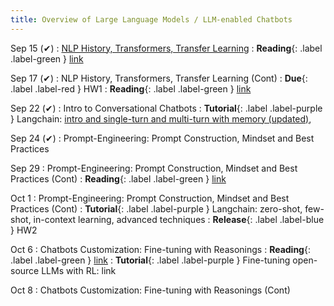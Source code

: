 ```yaml
---
title: Overview of Large Language Models / LLM-enabled Chatbots
---
```


Sep 15 (✔)
: [NLP History, Transformers, Transfer Learning](https://iu.instructure.com/courses/2329710/files/194767987?module_item_id=36869156)
: **Reading**{: .label .label-green } [link](https://www.wwt.com/blog/a-brief-history-of-nlp) 

Sep 17 (✔)
: NLP History, Transformers, Transfer Learning (Cont)
: **Due**{: .label .label-red } HW1
: **Reading**{: .label .label-green } [link](https://sites.gatech.edu/omscs7641/2024/02/07/transfer-learning-for-boosting-neural-network-performance/) 

Sep 22 (✔)
: Intro to Conversational Chatbots
: **Tutorial**{: .label .label-purple } Langchain: [intro and single-turn and multi-turn with memory (updated)](https://drive.google.com/open?id=1wFN2AZXMidOU2j1vZmXhCzmsv8u-gFm4&usp=drive_fs), 

Sep 24 (✔)
: Prompt-Engineering: Prompt Construction, Mindset and Best Practices

Sep 29 
: Prompt-Engineering: Prompt Construction, Mindset and Best Practices (Cont)
: **Reading**{: .label .label-green } [link](https://arxiv.org/pdf/2305.11430)

Oct 1
: Prompt-Engineering: Prompt Construction, Mindset and Best Practices (Cont)
: **Tutorial**{: .label .label-purple } Langchain: zero-shot, few-shot, in-context learning, advanced techniques
: **Release**{: .label .label-blue } HW2

Oct 6
: Chatbots Customization: Fine-tuning with Reasonings
: **Reading**{: .label .label-green } [link](https://newsletter.maartengrootendorst.com/p/a-visual-guide-to-reasoning-llms)
: **Tutorial**{: .label .label-purple } Fine-tuning open-source LLMs with RL: link

Oct 8
: Chatbots Customization: Fine-tuning with Reasonings (Cont)